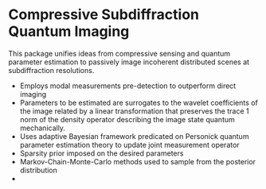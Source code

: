 # Compressive Subdiffraction Quantum Imaging

This package unifies ideas from compressive sensing and quantum parameter estimation to passively image incoherent distributed scenes at subdiffraction resolutions.


- Employs modal measurements pre-detection to outperform direct imaging
- Parameters to be estimated are surrogates to the wavelet coefficients of the image related by a linear transformation that preserves the trace 1 norm of the density operator describing the image state quantum mechanically.
- Uses adaptive Bayesian framework predicated on Personick quantum parameter estimation theory to update joint measurement operator
- Sparsity prior imposed on the desired parameters
- Markov-Chain-Monte-Carlo methods used to sample from the posterior distribution
- 